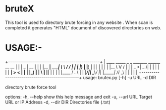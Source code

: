 # bruteX
This tool is used fo directory brute forcing in any website .
When scan is completed it generates "HTML" document of discovered directories on web.
# USAGE:-
+----------------------------------------------+
|  ____  _____  _    _ _______ ______  __   __ |
| |  _ \|  __ \| |  | |__   __|  ____| \ \ / / |
| | |_) | |__) | |  | |  | |  | |__     \ V /  |
| |  _ <|  _  /| |  | |  | |  |  __|     > <   |
| | |_) | | \ \| |__| |  | |  | |____   / . \  |
| |____/|_|  \_\\____/   |_|  |______| /_/ \_\ |
|                                              |
|                                              |
+----------------------------------------------+
usage: brutex.py [-h] -u URL -d DIR

directory brute force tool

options:
  -h, --help     show this help message and exit
  -u, --url URL  Target URL or IP Address
  -d, --dir DIR  Directories file (.txt)

